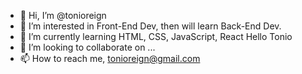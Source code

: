 - 👋 Hi, I’m @tonioreign
- 👀 I’m interested in Front-End Dev, then will learn Back-End Dev.
- 🌱 I’m currently learning HTML, CSS, JavaScript, React Hello Tonio
- 💞️ I’m looking to collaborate on ...
- 📫 How to reach me, tonioreign@gmail.com

<!---
tonioreign/tonioreign is a ✨ special ✨ repository because its `README.md` (this file) appears on your GitHub profile.
You can click the Preview link to take a look at your changes.
--->
